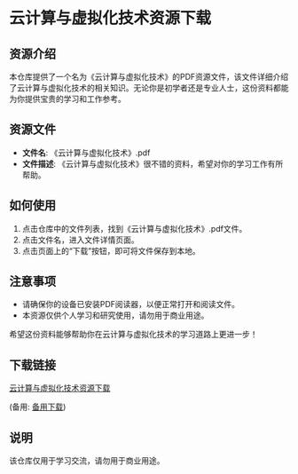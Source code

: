 # 云计算与虚拟化技术资源下载

## 资源介绍

本仓库提供了一个名为《云计算与虚拟化技术》的PDF资源文件，该文件详细介绍了云计算与虚拟化技术的相关知识。无论你是初学者还是专业人士，这份资料都能为你提供宝贵的学习和工作参考。

## 资源文件

- **文件名**: 《云计算与虚拟化技术》.pdf
- **文件描述**: 《云计算与虚拟化技术》很不错的资料，希望对你的学习工作有所帮助。

## 如何使用

1. 点击仓库中的文件列表，找到《云计算与虚拟化技术》.pdf文件。
2. 点击文件名，进入文件详情页面。
3. 点击页面上的“下载”按钮，即可将文件保存到本地。

## 注意事项

- 请确保你的设备已安装PDF阅读器，以便正常打开和阅读文件。
- 本资源仅供个人学习和研究使用，请勿用于商业用途。

希望这份资料能够帮助你在云计算与虚拟化技术的学习道路上更进一步！

## 下载链接
[云计算与虚拟化技术资源下载](https://pan.quark.cn/s/7ce94abb2c7a) 

(备用: [备用下载](https://pan.baidu.com/s/1f4OUt_srL0-JeAeAtVNiKQ?pwd=1234))

## 说明

该仓库仅用于学习交流，请勿用于商业用途。
